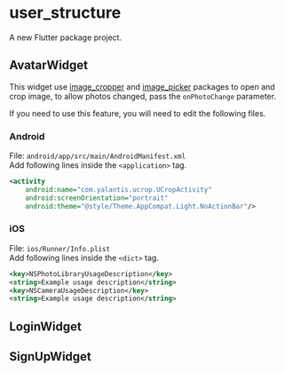 # user_structure

A new Flutter package project.

## AvatarWidget

This widget use [image_cropper](https://pub.dev/packages/image_cropper) and [image_picker](https://pub.dev/packages/image_picker) packages to open and crop image, to allow photos changed, pass the `onPhotoChange` parameter.

If you need to use this feature, you will need to edit the following files.

### Android

File: `android/app/src/main/AndroidManifest.xml`<br/>
Add following lines inside the `<application>` tag.

```xml
<activity
    android:name="com.yalantis.ucrop.UCropActivity"
    android:screenOrientation="portrait"
    android:theme="@style/Theme.AppCompat.Light.NoActionBar"/>
```

### iOS

File: `ios/Runner/Info.plist`<br/>
Add following lines inside the `<dict>` tag.

```xml
<key>NSPhotoLibraryUsageDescription</key>
<string>Example usage description</string>
<key>NSCameraUsageDescription</key>
<string>Example usage description</string>
```

## LoginWidget


## SignUpWidget
